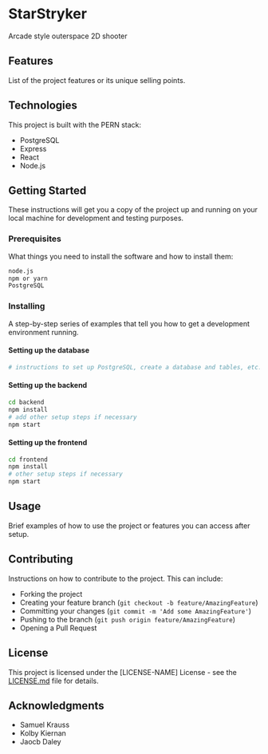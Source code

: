 
# StarStryker

Arcade style outerspace 2D shooter

## Features

List of the project features or its unique selling points.

## Technologies

This project is built with the PERN stack:
- PostgreSQL
- Express
- React
- Node.js

## Getting Started

These instructions will get you a copy of the project up and running on your local machine for development and testing purposes. 

### Prerequisites

What things you need to install the software and how to install them:

```bash
node.js
npm or yarn
PostgreSQL
```

### Installing

A step-by-step series of examples that tell you how to get a development environment running.

#### Setting up the database

```bash
# instructions to set up PostgreSQL, create a database and tables, etc.
```

#### Setting up the backend

```bash
cd backend
npm install
# add other setup steps if necessary
npm start
```

#### Setting up the frontend

```bash
cd frontend
npm install
# other setup steps if necessary
npm start
```

## Usage

Brief examples of how to use the project or features you can access after setup.

## Contributing

Instructions on how to contribute to the project. This can include:

- Forking the project
- Creating your feature branch (`git checkout -b feature/AmazingFeature`)
- Committing your changes (`git commit -m 'Add some AmazingFeature'`)
- Pushing to the branch (`git push origin feature/AmazingFeature`)
- Opening a Pull Request

## License

This project is licensed under the [LICENSE-NAME] License - see the [LICENSE.md](LICENSE.md) file for details.

## Acknowledgments

- Samuel Krauss
- Kolby Kiernan
- Jaocb Daley
